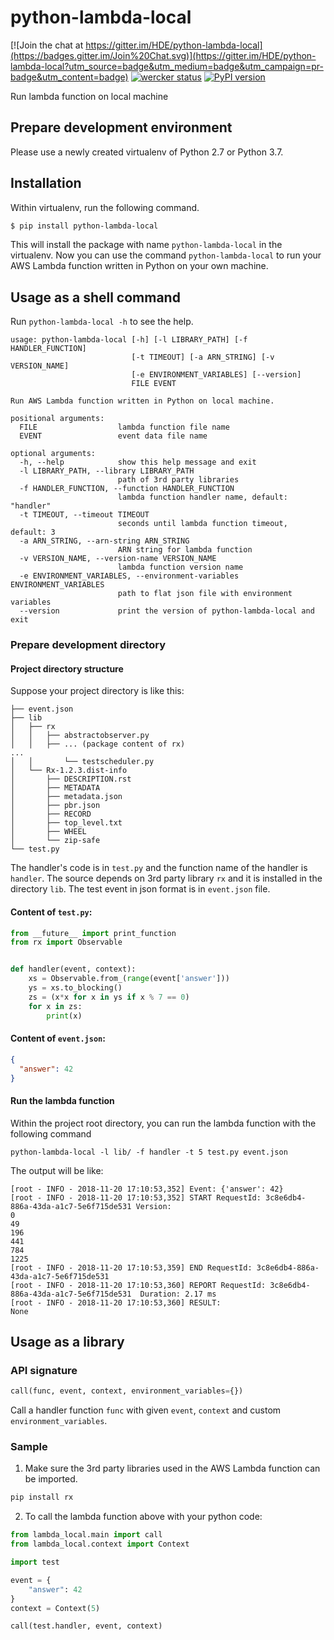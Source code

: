 # python-lambda-local

[![Join the chat at https://gitter.im/HDE/python-lambda-local](https://badges.gitter.im/Join%20Chat.svg)](https://gitter.im/HDE/python-lambda-local?utm_source=badge&utm_medium=badge&utm_campaign=pr-badge&utm_content=badge)
[![wercker status](https://app.wercker.com/status/04f5bc5b7de3d5c6f13eb5b871035226/s "wercker status")](https://app.wercker.com/project/bykey/04f5bc5b7de3d5c6f13eb5b871035226)
[![PyPI version](https://badge.fury.io/py/python-lambda-local.svg)](https://badge.fury.io/py/python-lambda-local)

Run lambda function on local machine

## Prepare development environment

Please use a newly created virtualenv of Python 2.7 or Python 3.7.

## Installation

Within virtualenv, run the following command.

``` bash
$ pip install python-lambda-local
```

This will install the package with name `python-lambda-local` in the virtualenv.
Now you can use the command `python-lambda-local` to run your AWS Lambda function written in Python on your own machine.

## Usage as a shell command

Run `python-lambda-local -h` to see the help.

```
usage: python-lambda-local [-h] [-l LIBRARY_PATH] [-f HANDLER_FUNCTION]
                           [-t TIMEOUT] [-a ARN_STRING] [-v VERSION_NAME]
                           [-e ENVIRONMENT_VARIABLES] [--version]
                           FILE EVENT

Run AWS Lambda function written in Python on local machine.

positional arguments:
  FILE                  lambda function file name
  EVENT                 event data file name

optional arguments:
  -h, --help            show this help message and exit
  -l LIBRARY_PATH, --library LIBRARY_PATH
                        path of 3rd party libraries
  -f HANDLER_FUNCTION, --function HANDLER_FUNCTION
                        lambda function handler name, default: "handler"
  -t TIMEOUT, --timeout TIMEOUT
                        seconds until lambda function timeout, default: 3
  -a ARN_STRING, --arn-string ARN_STRING
                        ARN string for lambda function
  -v VERSION_NAME, --version-name VERSION_NAME
                        lambda function version name
  -e ENVIRONMENT_VARIABLES, --environment-variables ENVIRONMENT_VARIABLES
                        path to flat json file with environment variables
  --version             print the version of python-lambda-local and exit
```

### Prepare development directory

#### Project directory structure

Suppose your project directory is like this:

```
├── event.json
├── lib
│   ├── rx
│   │   ├── abstractobserver.py
│   │   ├── ... (package content of rx)
...
│   │       └── testscheduler.py
│   └── Rx-1.2.3.dist-info
│       ├── DESCRIPTION.rst
│       ├── METADATA
│       ├── metadata.json
│       ├── pbr.json
│       ├── RECORD
│       ├── top_level.txt
│       ├── WHEEL
│       └── zip-safe
└── test.py
```

The handler's code is in `test.py` and the function name of the handler is `handler`.
The source depends on 3rd party library `rx` and it is installed in the directory `lib`.
The test event in json format is in `event.json` file.

#### Content of `test.py`:

``` python
from __future__ import print_function
from rx import Observable


def handler(event, context):
    xs = Observable.from_(range(event['answer']))
    ys = xs.to_blocking()
    zs = (x*x for x in ys if x % 7 == 0)
    for x in zs:
        print(x)
```

#### Content of `event.json`:

``` json
{
  "answer": 42
}
```

#### Run the lambda function

Within the project root directory, you can run the lambda function with the following command

```
python-lambda-local -l lib/ -f handler -t 5 test.py event.json
```

The output will be like:

```
[root - INFO - 2018-11-20 17:10:53,352] Event: {'answer': 42}
[root - INFO - 2018-11-20 17:10:53,352] START RequestId: 3c8e6db4-886a-43da-a1c7-5e6f715de531 Version: 
0
49
196
441
784
1225
[root - INFO - 2018-11-20 17:10:53,359] END RequestId: 3c8e6db4-886a-43da-a1c7-5e6f715de531
[root - INFO - 2018-11-20 17:10:53,360] REPORT RequestId: 3c8e6db4-886a-43da-a1c7-5e6f715de531	Duration: 2.17 ms
[root - INFO - 2018-11-20 17:10:53,360] RESULT:
None
```

## Usage as a library

### API signature

``` python
call(func, event, context, environment_variables={})
```

Call a handler function `func` with given `event`, `context` and custom `environment_variables`.

### Sample

1. Make sure the 3rd party libraries used in the AWS Lambda function can be imported.

``` bash
pip install rx
```

2. To call the lambda function above with your python code:

``` python
from lambda_local.main import call
from lambda_local.context import Context

import test

event = {
    "answer": 42
}
context = Context(5)

call(test.handler, event, context)
```
